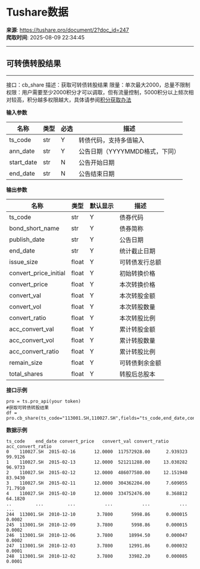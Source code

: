# Tushare数据

**来源**: https://tushare.pro/document/2?doc_id=247  
**爬取时间**: 2025-08-09 22:34:45

---

## 可转债转股结果

---

接口：cb\_share
描述：获取可转债转股结果
限量：单次最大2000，总量不限制
权限：用户需要至少2000积分才可以调取，但有流量控制，5000积分以上频次相对较高，积分越多权限越大，具体请参阅[积分获取办法](https://tushare.pro/document/1?doc_id=13)

**输入参数**

| 名称 | 类型 | 必选 | 描述 |
| --- | --- | --- | --- |
| ts\_code | str | Y | 转债代码，支持多值输入 |
| ann\_date | str | Y | 公告日期（YYYYMMDD格式，下同） |
| start\_date | str | N | 公告开始日期 |
| end\_date | str | N | 公告结束日期 |

**输出参数**

| 名称 | 类型 | 默认显示 | 描述 |
| --- | --- | --- | --- |
| ts\_code | str | Y | 债券代码 |
| bond\_short\_name | str | Y | 债券简称 |
| publish\_date | str | Y | 公告日期 |
| end\_date | str | Y | 统计截止日期 |
| issue\_size | float | Y | 可转债发行总额 |
| convert\_price\_initial | float | Y | 初始转换价格 |
| convert\_price | float | Y | 本次转换价格 |
| convert\_val | float | Y | 本次转股金额 |
| convert\_vol | float | Y | 本次转股数量 |
| convert\_ratio | float | Y | 本次转股比例 |
| acc\_convert\_val | float | Y | 累计转股金额 |
| acc\_convert\_vol | float | Y | 累计转股数量 |
| acc\_convert\_ratio | float | Y | 累计转股比例 |
| remain\_size | float | Y | 可转债剩余金额 |
| total\_shares | float | Y | 转股后总股本 |

**接口示例**

```
pro = ts.pro_api(your token)
#获取可转债转股结果
df = pro.cb_share(ts_code="113001.SH,110027.SH",fields="ts_code,end_date,convert_price,convert_val,convert_ratio,acc_convert_ratio")
```

**数据示例**

```
ts_code    end_date convert_price   convert_val convert_ratio acc_convert_ratio
0    110027.SH  2015-02-16       12.0000  117572928.00      2.939323           99.9126
1    110027.SH  2015-02-13       12.0000  521211288.00     13.030282           96.9733
2    110027.SH  2015-02-12       12.0000  486077580.00     12.151940           83.9430
3    110027.SH  2015-02-11       12.0000  304362204.00      7.609055           71.7910
4    110027.SH  2015-02-10       12.0000  334752476.00      8.368812           64.1820
..         ...         ...           ...           ...           ...               ...
244  113001.SH  2010-12-10        3.7800       5998.86      0.000015            0.0002
245  113001.SH  2010-12-09        3.7800       5998.86      0.000015            0.0002
246  113001.SH  2010-12-06        3.7800      18994.50      0.000047            0.0002
247  113001.SH  2010-12-03        3.7800      12991.86      0.000032            0.0001
248  113001.SH  2010-12-02        3.7800      33982.20      0.000085            0.0001
```
